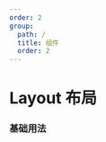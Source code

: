 ```yaml
---
order: 2
group:
  path: /
  title: 组件
  order: 2
---
```


# Layout 布局

### 基础用法

<code hideActions='["CSB","EXTERNAL"]' src="./basic.tsx" />
